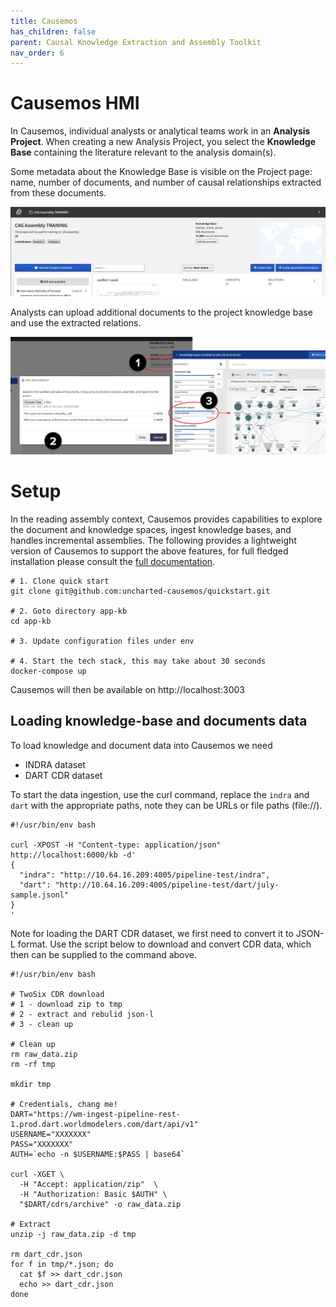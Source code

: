 ```yaml
---
title: Causemos
has_children: false
parent: Causal Knowledge Extraction and Assembly Toolkit
nav_order: 6
---
```


# Causemos HMI

In Causemos, individual analysts or analytical teams work in an
**Analysis Project**. When creating a new Analysis Project, you select
the **Knowledge Base** containing the literature relevant to the
analysis domain(s).

Some metadata about the Knowledge Base is visible on the Project page:
name, number of documents, and number of causal relationships extracted
from these documents.

![Knowledge Base metadata on the Project page](../images/causemos/image23.jpg)

Analysts can upload additional documents to the project knowledge base
and use the extracted relations.

![Analysts can upload documents such as PDFs to the Knowledge Base and then filter the Knowledge Base Explorer to see causal statements extracted from them.](../images/causemos/image19.jpg)


# Setup
In the reading assembly context, Causemos provides capabilities to explore the document and knowledge spaces, ingest knowledge bases, and handles incremental assemblies. The following provides a lightweight version of Causemos to support the above features, for full fledged installation please consult the [full documentation](https://github.com/uncharted-causemos/quickstart#loading-knowledge-data).


```
# 1. Clone quick start
git clone git@github.com:uncharted-causemos/quickstart.git

# 2. Goto directory app-kb
cd app-kb

# 3. Update configuration files under env

# 4. Start the tech stack, this may take about 30 seconds
docker-compose up
```

Causemos will then be available on http://localhost:3003


## Loading knowledge-base and documents data
To load knowledge and document data into Causemos we need 
- INDRA dataset
- DART CDR dataset

To start the data ingestion, use the curl command, replace the `indra` and `dart` with the appropriate paths, note they can be URLs or file paths (file://).

```
#!/usr/bin/env bash

curl -XPOST -H "Content-type: application/json" http://localhost:6000/kb -d'
{
  "indra": "http://10.64.16.209:4005/pipeline-test/indra",
  "dart": "http://10.64.16.209:4005/pipeline-test/dart/july-sample.jsonl"
}
'
```


Note for loading the DART CDR dataset, we first need to convert it to JSON-L format. Use the script below to download and convert CDR data, which then can be supplied to the command above.

```
#!/usr/bin/env bash

# TwoSix CDR download
# 1 - download zip to tmp
# 2 - extract and rebulid json-l
# 3 - clean up

# Clean up
rm raw_data.zip
rm -rf tmp

mkdir tmp

# Credentials, chang me!
DART="https://wm-ingest-pipeline-rest-1.prod.dart.worldmodelers.com/dart/api/v1"
USERNAME="XXXXXXX"
PASS="XXXXXXX"
AUTH=`echo -n $USERNAME:$PASS | base64`

curl -XGET \
  -H "Accept: application/zip"  \
  -H "Authorization: Basic $AUTH" \
  "$DART/cdrs/archive" -o raw_data.zip

# Extract
unzip -j raw_data.zip -d tmp

rm dart_cdr.json
for f in tmp/*.json; do
  cat $f >> dart_cdr.json
  echo >> dart_cdr.json
done
```


